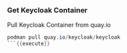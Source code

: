 ### Get Keycloak Container

Pull  Keycloak Container from quay.io 
```java
podman pull quay.io/keycloak/keycloak
```{{execute}}
